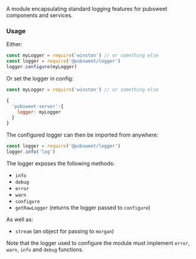 A module encapsulating standard logging features for pubsweet components and services.

### Usage

Either:

```js static
const myLogger = require('winston') // or something else
const logger = require('@pubsweet/logger')
logger.configure(myLogger)
```

Or set the logger in config:

```js static
const myLogger = require('winston') // or something else

{
  'pubsweet-server':{
    logger: myLogger
  }
}
```

The configured logger can then be imported from anywhere:

```js static
const logger = require('@pubsweet/logger')
logger.info('log')
```

The logger exposes the following methods:

- `info`
- `debug`
- `error`
- `warn`
- `configure`
- `getRawLogger` (returns the logger passed to `configure`)

As well as:

- `stream` (an object for passing to `morgan`)

Note that the logger used to configure the module must implement `error`, `warn`, `info` and `debug` functions.
